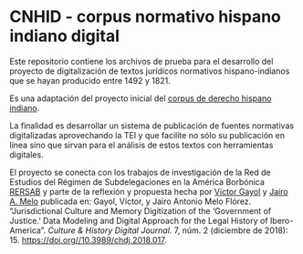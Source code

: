 # CNHID - corpus normativo hispano indiano digital

Este repositorio contiene los archivos de prueba para
el desarrollo del proyecto de digitalización de textos jurídicos
normativos hispano-indianos que se hayan producido entre 1492 y 1821.

Es una adaptación del proyecto inicial del [corpus de derecho hispano indiano](https://github.com/Cibercliografia/Corpus-de-derecho-castellano-indiano-digital).

La finalidad es desarrollar un sistema de publicación de fuentes
normativas digitalizadas aprovechando la TEI y que facilite no sólo
su publicación en línea sino que sirvan para el análisis de estos
textos con herramientas digitales.

El proyecto se conecta con los trabajos de investigación de la Red de Estudios
del Régimen de Subdelegaciones en la América Borbónica [RERSAB](http://www.rersab.org/)
y parte de la reflexión y propuesta hecha por [Víctor Gayol](https://victorgayol.net/) y [Jairo A. Melo](http://jairomelo.com/)
publicada en: Gayol, Víctor, y Jairo Antonio Melo Flórez.
“Jurisdictional Culture and Memory Digitization of the ‘Government of Justice.’ Data Modeling and Digital Approach for the Legal History of Ibero-America”. *Culture & History Digital Journal*. 7, núm. 2 (diciembre de 2018): 15. <https://doi.org//10.3989/chdj.2018.017>.
